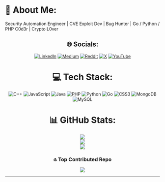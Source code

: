 # 💫 About Me:
Security Automation Engineer | CVE Exploit Dev | Bug Hunter | Go / Python / PHP C0d3r | Crypto L0ver<br>

<center>
  


## 🌐 Socials:
[![LinkedIn](https://img.shields.io/badge/LinkedIn-%230077B5.svg?logo=linkedin&logoColor=white)](https://linkedin.com/in/zomasec) [![Medium](https://img.shields.io/badge/Medium-12100E?logo=medium&logoColor=white)](https://medium.com/@zomasec) [![Reddit](https://img.shields.io/badge/Reddit-%23FF4500.svg?logo=Reddit&logoColor=white)](https://reddit.com/user/zomasec) [![X](https://img.shields.io/badge/X-black.svg?logo=X&logoColor=white)](https://x.com/zomasec) [![YouTube](https://img.shields.io/badge/YouTube-%23FF0000.svg?logo=YouTube&logoColor=white)](https://youtube.com/@zomasec) 

# 💻 Tech Stack:
![C++](https://img.shields.io/badge/c++-%2300599C.svg?style=for-the-badge&logo=c%2B%2B&logoColor=white) ![JavaScript](https://img.shields.io/badge/javascript-%23323330.svg?style=for-the-badge&logo=javascript&logoColor=%23F7DF1E) ![Java](https://img.shields.io/badge/java-%23ED8B00.svg?style=for-the-badge&logo=openjdk&logoColor=white) ![PHP](https://img.shields.io/badge/php-%23777BB4.svg?style=for-the-badge&logo=php&logoColor=white) ![Python](https://img.shields.io/badge/python-3670A0?style=for-the-badge&logo=python&logoColor=ffdd54) ![Go](https://img.shields.io/badge/go-%2300ADD8.svg?style=for-the-badge&logo=go&logoColor=white) ![CSS3](https://img.shields.io/badge/css3-%231572B6.svg?style=for-the-badge&logo=css3&logoColor=white) ![MongoDB](https://img.shields.io/badge/MongoDB-%234ea94b.svg?style=for-the-badge&logo=mongodb&logoColor=white) ![MySQL](https://img.shields.io/badge/mysql-4479A1.svg?style=for-the-badge&logo=mysql&logoColor=white)
# 📊 GitHub Stats:
![](https://github-readme-stats.vercel.app/api?username=zomasec&theme=dark&hide_border=false&include_all_commits=true&count_private=true)<br/>
![](https://github-readme-streak-stats.herokuapp.com/?user=zomasec&theme=dark&hide_border=false)<br/>
![](https://github-readme-stats.vercel.app/api/top-langs/?username=zomasec&theme=dark&hide_border=false&include_all_commits=true&count_private=true&layout=compact)



### 🔝 Top Contributed Repo
![](https://github-contributor-stats.vercel.app/api?username=zomasec&limit=5&theme=dark&combine_all_yearly_contributions=true)

---

</center>
<!-- Proudly created with GPRM ( https://gprm.itsvg.in ) -->
